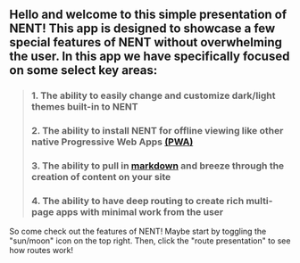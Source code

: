 ## Hello and welcome to this simple presentation of NENT! This app is designed to showcase a few special features of NENT without overwhelming the user. In this app we have specifically focused on some select key areas:

>### 1. The ability to easily change and customize dark/light themes built-in to NENT
>### 2. The ability to install NENT for offline viewing like other native Progressive Web Apps [(PWA)](https://developer.mozilla.org/en-US/docs/Web/Progressive_web_apps)
>### 3. The ability to pull in [markdown](https://commonmark.org/help/tutorial) and breeze through the creation of content on your site
>### 4. The ability to have deep routing to create rich multi-page apps with minimal work from the user

So come check out the features of NENT! Maybe start by toggling the "sun/moon" icon on the top right. Then, click the "route presentation" to see how routes work!